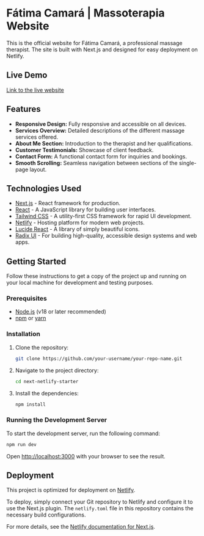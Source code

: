 # Fátima Camará | Massoterapia Website

This is the official website for Fátima Camará, a professional massage therapist. The site is built with Next.js and designed for easy deployment on Netlify.

## Live Demo

[Link to the live website](https://example.com) <!-- Replace with your actual URL -->

## Features

- **Responsive Design:** Fully responsive and accessible on all devices.
- **Services Overview:** Detailed descriptions of the different massage services offered.
- **About Me Section:** Introduction to the therapist and her qualifications.
- **Customer Testimonials:** Showcase of client feedback.
- **Contact Form:** A functional contact form for inquiries and bookings.
- **Smooth Scrolling:** Seamless navigation between sections of the single-page layout.

## Technologies Used

- [Next.js](https://nextjs.org/) - React framework for production.
- [React](https://reactjs.org/) - A JavaScript library for building user interfaces.
- [Tailwind CSS](https://tailwindcss.com/) - A utility-first CSS framework for rapid UI development.
- [Netlify](https://www.netlify.com/) - Hosting platform for modern web projects.
- [Lucide React](https://lucide.dev/) - A library of simply beautiful icons.
- [Radix UI](https://www.radix-ui.com/) - For building high-quality, accessible design systems and web apps.

## Getting Started

Follow these instructions to get a copy of the project up and running on your local machine for development and testing purposes.

### Prerequisites

- [Node.js](https://nodejs.org/en/) (v18 or later recommended)
- [npm](https://www.npmjs.com/get-npm) or [yarn](https://yarnpkg.com/)

### Installation

1. Clone the repository:
   ```sh
   git clone https://github.com/your-username/your-repo-name.git
   ```
2. Navigate to the project directory:
   ```sh
   cd next-netlify-starter
   ```
3. Install the dependencies:
   ```sh
   npm install
   ```

### Running the Development Server

To start the development server, run the following command:

```sh
npm run dev
```

Open [http://localhost:3000](http://localhost:3000) with your browser to see the result.

## Deployment

This project is optimized for deployment on [Netlify](https://www.netlify.com/).

To deploy, simply connect your Git repository to Netlify and configure it to use the Next.js plugin. The `netlify.toml` file in this repository contains the necessary build configurations.

For more details, see the [Netlify documentation for Next.js](https://docs.netlify.com/integrations/frameworks/next-js/).